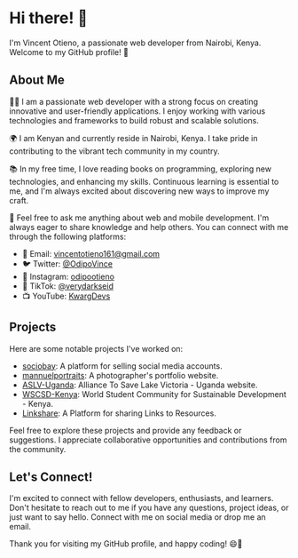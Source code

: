 # Hi there! 👋

I'm Vincent Otieno, a passionate web developer from Nairobi, Kenya. Welcome to my GitHub profile! 🌟

## About Me

👨‍💻 I am a passionate web developer with a strong focus on creating innovative and user-friendly applications. I enjoy working with various technologies and frameworks to build robust and scalable solutions.

🌍 I am Kenyan and currently reside in Nairobi, Kenya. I take pride in contributing to the vibrant tech community in my country.

📚 In my free time, I love reading books on programming, exploring new technologies, and enhancing my skills. Continuous learning is essential to me, and I'm always excited about discovering new ways to improve my craft.

💬 Feel free to ask me anything about web and mobile development. I'm always eager to share knowledge and help others. You can connect with me through the following platforms:

- 📧 Email: [vincentotieno161@gmail.com](mailto:vincentotieno161@gmail.com)
- 🐦 Twitter: [@OdipoVince](https://twitter.com/OdipoVince)
- 📸 Instagram: [odipootieno](https://www.instagram.com/odipootieno/)
- 🎵 TikTok: [@verydarkseid](https://www.tiktok.com/@verydarkseid)
- 📺 YouTube: [KwargDevs](https://www.youtube.com/channel/UCdMBvHugZtN_FZ6oh8L5BHA)

## Projects

Here are some notable projects I've worked on:

- [sociobay](https://sociobay.onrender.com): A platform for selling social media accounts.
- [mannuelportraits](https://mannuelportraits.co.ke): A photographer's portfolio website.
- [ASLV-Uganda](https://aslv-uganda.org): Alliance To Save Lake Victoria - Uganda website.
- [WSCSD-Kenya](https://wscsd-kenya.org): World Student Community for Sustainable Development - Kenya.
- [Linkshare](https://linkshare.onrender.com/): A Platform for sharing Links to Resources.

Feel free to explore these projects and provide any feedback or suggestions. I appreciate collaborative opportunities and contributions from the community.

## Let's Connect!

I'm excited to connect with fellow developers, enthusiasts, and learners. Don't hesitate to reach out to me if you have any questions, project ideas, or just want to say hello. Connect with me on social media or drop me an email.

Thank you for visiting my GitHub profile, and happy coding! 😄🚀
